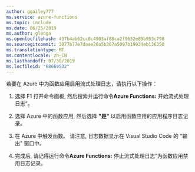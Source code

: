 ```yaml
---
author: ggailey777
ms.service: azure-functions
ms.topic: include
ms.date: 06/25/2019
ms.author: glenga
ms.openlocfilehash: 437b4ab62cc8c4903af88ca2f9632e89b953c798
ms.sourcegitcommit: 3877b77e7daae26a5b367a5097b19934eb136350
ms.translationtype: MT
ms.contentlocale: zh-CN
ms.lasthandoff: 07/30/2019
ms.locfileid: "68669532"
---
```

若要在 Azure 中为函数应用启用流式处理日志，请执行以下操作：

1. 选择 F1 打开命令面板, 然后搜索并运行命令**Azure Functions:** 开始流式处理日志”。

1. 选择 Azure 中的函数应用, 然后选择 **"是"** 以启用函数应用的应用程序日志记录。

1. 在 Azure 中触发函数。 请注意, 日志数据显示在 Visual Studio Code 的 "输出" 窗口中。

1. 完成后, 请记得运行命令**Azure Functions:** 停止流式处理日志”为函数应用禁用日志记录。